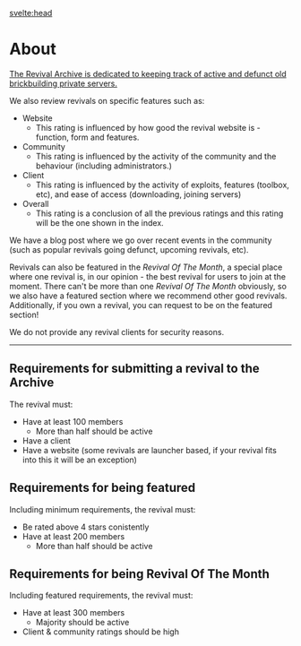 <svelte:head>

<meta name="description" content="Blog posts and reviews about revivals" />
<title>About • Revival Archive</title>
</svelte:head>

# About

<div in:fade|global class="content">
<ins>The Revival Archive is dedicated to keeping track of active and defunct old brickbuilding private servers.</ins>

We also review revivals on specific features such as:

-   Website
    -   This rating is influenced by how good the revival website is - function, form and features.
-   Community
    -   This rating is influenced by the activity of the community and the behaviour (including administrators.)
-   Client
    -   This rating is influenced by the activity of exploits, features (toolbox, etc), and ease of access (downloading, joining servers)
-   Overall
    -   This rating is a conclusion of all the previous ratings and this rating will be the one shown in the index.

We have a blog post where we go over recent events in the community (such as popular revivals going defunct, upcoming revivals, etc).

Revivals can also be featured in the _Revival Of The Month_, a special place where one revival is, in our opinion - the best revival for users to join at the moment.
There can't be more than one _Revival Of The Month_ obviously, so we also have a featured section where we recommend other good revivals. Additionally, if you own a revival, you can request to be on the featured section!

We do not provide any revival clients for security reasons.

---

## Requirements for submitting a revival to the Archive

The revival must:

-   Have at least 100 members
    -   More than half should be active
-   Have a client
-   Have a website (some revivals are launcher based, if your revival fits into this it will be an exception)

## Requirements for being featured

Including minimum requirements, the revival must:

-   Be rated above 4 stars conistently
-   Have at least 200 members
    -   More than half should be active

## Requirements for being Revival Of The Month

Including featured requirements, the revival must:

-   Have at least 300 members
    -   Majority should be active
-   Client & community ratings should be high

</div>

